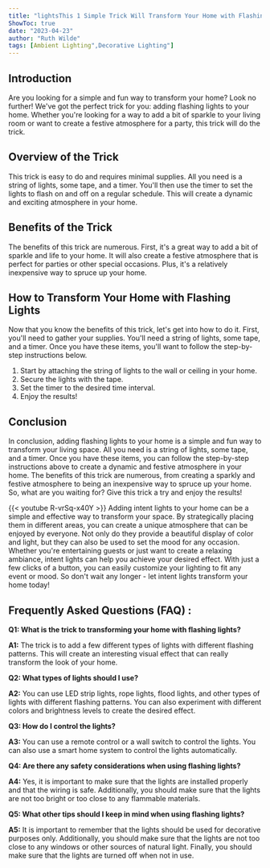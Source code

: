 ```yaml
---
title: "lightsThis 1 Simple Trick Will Transform Your Home with Flashing Lights - You Won't Believe What Happens Next!"
ShowToc: true 
date: "2023-04-23"
author: "Ruth Wilde" 
tags: [Ambient Lighting",Decorative Lighting"]
---
```

## Introduction 

Are you looking for a simple and fun way to transform your home? Look no further! We've got the perfect trick for you: adding flashing lights to your home. Whether you're looking for a way to add a bit of sparkle to your living room or want to create a festive atmosphere for a party, this trick will do the trick. 

## Overview of the Trick 

This trick is easy to do and requires minimal supplies. All you need is a string of lights, some tape, and a timer. You'll then use the timer to set the lights to flash on and off on a regular schedule. This will create a dynamic and exciting atmosphere in your home.

## Benefits of the Trick

The benefits of this trick are numerous. First, it's a great way to add a bit of sparkle and life to your home. It will also create a festive atmosphere that is perfect for parties or other special occasions. Plus, it's a relatively inexpensive way to spruce up your home. 

## How to Transform Your Home with Flashing Lights

Now that you know the benefits of this trick, let's get into how to do it. First, you'll need to gather your supplies. You'll need a string of lights, some tape, and a timer. Once you have these items, you'll want to follow the step-by-step instructions below. 

1. Start by attaching the string of lights to the wall or ceiling in your home.
2. Secure the lights with the tape.
3. Set the timer to the desired time interval.
4. Enjoy the results!

## Conclusion

In conclusion, adding flashing lights to your home is a simple and fun way to transform your living space. All you need is a string of lights, some tape, and a timer. Once you have these items, you can follow the step-by-step instructions above to create a dynamic and festive atmosphere in your home. The benefits of this trick are numerous, from creating a sparkly and festive atmosphere to being an inexpensive way to spruce up your home. So, what are you waiting for? Give this trick a try and enjoy the results!

{{< youtube R-vrSq-x40Y >}} 
Adding intent lights to your home can be a simple and effective way to transform your space. By strategically placing them in different areas, you can create a unique atmosphere that can be enjoyed by everyone. Not only do they provide a beautiful display of color and light, but they can also be used to set the mood for any occasion. Whether you're entertaining guests or just want to create a relaxing ambiance, intent lights can help you achieve your desired effect. With just a few clicks of a button, you can easily customize your lighting to fit any event or mood. So don't wait any longer - let intent lights transform your home today!

## Frequently Asked Questions (FAQ) :
**Q1: What is the trick to transforming your home with flashing lights?**

**A1:** The trick is to add a few different types of lights with different flashing patterns. This will create an interesting visual effect that can really transform the look of your home.

**Q2: What types of lights should I use?**

**A2:** You can use LED strip lights, rope lights, flood lights, and other types of lights with different flashing patterns. You can also experiment with different colors and brightness levels to create the desired effect.

**Q3: How do I control the lights?**

**A3:** You can use a remote control or a wall switch to control the lights. You can also use a smart home system to control the lights automatically.

**Q4: Are there any safety considerations when using flashing lights?**

**A4:** Yes, it is important to make sure that the lights are installed properly and that the wiring is safe. Additionally, you should make sure that the lights are not too bright or too close to any flammable materials.

**Q5: What other tips should I keep in mind when using flashing lights?**

**A5:** It is important to remember that the lights should be used for decorative purposes only. Additionally, you should make sure that the lights are not too close to any windows or other sources of natural light. Finally, you should make sure that the lights are turned off when not in use.





